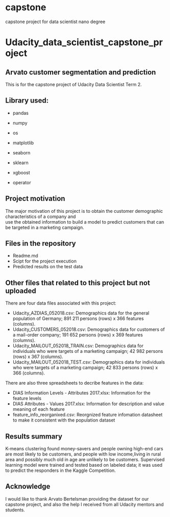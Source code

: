 # capstone
capstone project for data scientist nano degree

# Udacity_data_scientist_capstone_project
## Arvato customer segmentation and prediction
This is for the capstone project of Udacity Data Scientist Term 2.


## Library used:

- pandas

- numpy

- os

- matplotlib

- seaborn

- sklearn

- xgboost

- operator



## Project motivation

The major motivation of this project is to obtain the customer demographic characteristics of a company and<br />
use the obtained information to build a model to predict customers that can be targeted in a marketing campaign.<br />

## Files in the repository

- Readme.md
- Scipt for the project execution 
- Predicted results on the test data

## Other files that related to this project but not uploaded
There are four data files associated with this project:

- Udacity_AZDIAS_052018.csv: Demographics data for the general population of Germany; 891 211 persons (rows) x 366 features (columns).
- Udacity_CUSTOMERS_052018.csv: Demographics data for customers of a mail-order company; 191 652 persons (rows) x 369 features (columns).
- Udacity_MAILOUT_052018_TRAIN.csv: Demographics data for individuals who were targets of a marketing campaign; 42 982 persons (rows) x 367 (columns).
- Udacity_MAILOUT_052018_TEST.csv: Demographics data for individuals who were targets of a marketing campaign; 42 833 persons (rows) x 366 (columns).

There are also three spreadsheets to decribe features in the data:
- DIAS Information Levels - Attributes 2017.xlsx: Information for the feature levels 
- DIAS Attributes - Values 2017.xlsx: Information for description and value meaning of each feature
- feature_info_reorganixed.csv: Reorgnized feature infomation datasheet to make it consistent with the population dataset

## Results summary
K-means clustering found money-savers and people owning high-end cars are most likely to be customers, and people with low income,living in rural area and possibly much old in age are unlikely to be customers. 
Supervised learning model were trained and tested based on labeled data; it was used to predict the responders in the Kaggle Competition.

## Acknowledge
I would like to thank Arvato Bertelsman providing the dataset for our capstone project, and also the help I received from all Udacity mentors and students.

## 


